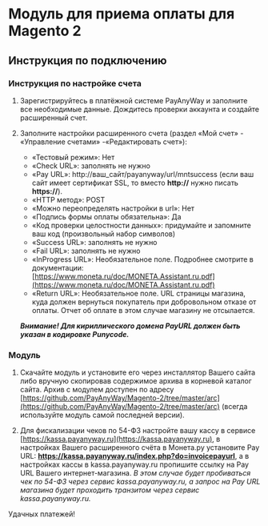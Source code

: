 # Модуль для приема оплаты для Magento 2
## Инструкция по подключению

### Инструкция по настройке счета

1. Зарегистрируйтесь в платёжной системе PayAnyWay и заполните все необходимые данные. Дождитесь проверки аккаунта и создайте расширенный счет.

2. Заполните настройки расширенного счета (раздел «Мой счет» - «Управление счетами» -«Редактировать счет»):
    - «Тестовый режим»: Нет
    - «Check URL»: заполнять не нужно
    - «Pay URL»: http://ваш_сайт/payanyway/url/mntsuccess (если ваш сайт имеет сертификат SSL, то вместо __http://__ нужно писать __https://__).
    - «HTTP метод»: POST
    - «Можно переопределять настройки в url»: Нет
    - «Подпись формы оплаты обязательна»: Да
    - «Код проверки целостности данных»: придумайте и запомните ваш код (произвольный набор символов)
    - «Success URL»: заполнять не нужно
    - «Fail URL»: заполнять не нужно
    - «InProgress URL»: Необязательное поле. Подробнее смотрите в документации: [https://www.moneta.ru/doc/MONETA.Assistant.ru.pdf](https://www.moneta.ru/doc/MONETA.Assistant.ru.pdf)
    - «Return URL»: Необязательное поле. URL страницы магазина, куда должен вернуться покупатель при добровольном отказе от оплаты. Отчет об оплате в этом случае магазину не отсылается.

    ___Внимание! Для кириллического домена PayURL должен быть указан в кодировке Punycode.___

### Модуль

1. Скачайте модуль и установите его через инсталлятор Вашего сайта либо вручную скопировав содержимое архива в корневой каталог сайта. Архив с модулем доступен по адресу [https://github.com/PayAnyWay/Magento-2/tree/master/arc](https://github.com/PayAnyWay/Magento-2/tree/master/arc) (всегда используйте модуль самой последней версии).

2. Для фискализации чеков по 54-ФЗ настройте вашу кассу в сервисе [https://kassa.payanyway.ru](https://kassa.payanyway.ru), в настройках Вашего расширенного счёта в Монета.ру установите Pay URL: __https://kassa.payanyway.ru/index.php?do=invoicepayurl__, а в настройках кассы в kassa.payanyway.ru пропишите ссылку на Pay URL Вашего интернет-магазина. _В этом случае будет пробиваться чек по 54-ФЗ через сервис kassa.payanyway.ru, а запрос на Pay URL магазина будет проходить транзитом через сервис kassa.payanyway.ru._

Удачных платежей!